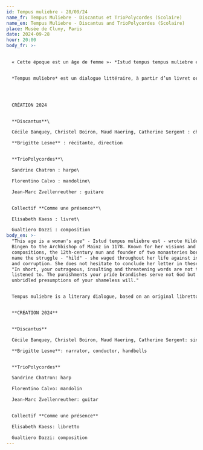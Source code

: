 ```yaml
---
id: Tempus muliebre - 28/09/24
name_fr: Tempus Muliebre - Discantus et TrioPolycordes (Scolaire)
name_en: Tempus Muliebre - Discantus and TrioPolycordes (Scolaire)
place: Musée de Cluny, Paris
date: 2024-09-28
hour: 20:00
body_fr: >-
  

  « Cette époque est un âge de femme »- *Istud tempus tempus muliebre est* – écrivait Hildegard von Bingen à l’archevêque de Mayence en 1178. Connue pour ses visions et ses compositions, la moniale du 12e siècle, fondatrice de deux monastères, porte en son nom le combat – “hild” – qu’elle a mené sa vie durant contre l’injustice et la corruption. Elle n’hésite pas à conclure sa lettre en ces termes : « En résumé, vos propos outrageants, injurieux et menaçants n’ont pas à être écoutés. Les châtiments que votre orgueil brandit ne servent pas Dieu mais les présomptions débridées de votre volonté éhontée. » 


  *Tempus muliebre* est un dialogue littéraire, à partir d’un livret original d’Elisabeth Kaess, réunissant des lettres de Hildegard et des poèmes de femmes iraniennes et afghanes. C’est aussi un dialogue musical réunissant des extraits de chants médiévaux et une création du compositeur strasbourgeois Gualtiero Dazzi. Il y est question de la liberté et de la place des femmes dans différentes sociétés : d’hier, d’aujourd’hui, d’Orient, d’Occident ; une thématique à la fois universelle et d’une actualité indéniable.




  CRÉATION 2024


  **Discantus**\

  Cécile Banquey, Christel Boiron, Maud Haering, Catherine Sergent : chant\

  **Brigitte Lesne** : récitante, direction


  **TrioPolycordes**\

  Sandrine Chatron : harpe\

  Florentino Calvo : mandoline\

  Jean-Marc Zvellenreuther : guitare


  Collectif **Comme une présence**\

  Elisabeth Kaess : livret\

  Gualtiero Dazzi : composition
body_en: >-
  "This age is a woman's age" - Istud tempus muliebre est - wrote Hildegard von
  Bingen to the Archbishop of Mainz in 1178. Known for her visions and
  compositions, the 12th-century nun and founder of two monasteries bore in her
  name the struggle - "hild" - she waged throughout her life against injustice
  and corruption. She does not hesitate to conclude her letter in these terms:
  "In short, your outrageous, insulting and threatening words are not to be
  listened to. The punishments your pride brandishes serve not God but the
  unbridled presumptions of your shameless will." 


  Tempus muliebre is a literary dialogue, based on an original libretto by Elisabeth Kaess, bringing together letters from Hildegard and poems by Iranian and Afghan women. It is also a musical dialogue bringing together extracts of medieval songs and a creation by Strasbourg composer Gualtiero Dazzi. It's about freedom and the place of women in different societies: yesterday, today, in the East, in the West - a theme that is both universal and undeniably topical.


  **CREATION 2024**


  **Discantus**

  Cécile Banquey, Christel Boiron, Maud Haering, Catherine Sergent: singing, handbells

  **Brigitte Lesne**: narrator, conductor, handbells


  **TrioPolycordes**

  Sandrine Chatron: harp

  Florentino Calvo: mandolin

  Jean-Marc Zvellenreuther: guitar


  Collectif **Comme une présence**

  Elisabeth Kaess: libretto

  Gualtiero Dazzi: composition
---
```


